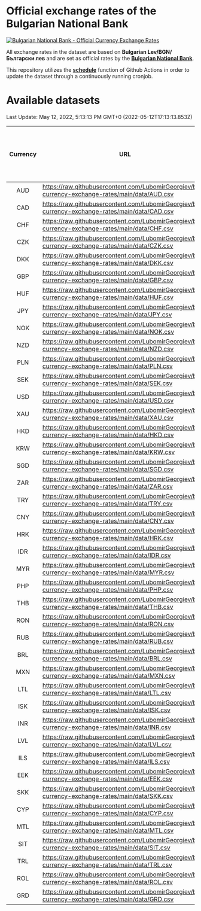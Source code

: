 # Official exchange rates of the Bulgarian National Bank

[![Bulgarian National Bank - Official Currency Exchange Rates](https://github.com/LubomirGeorgiev/bnb-currency-exchange-rates/actions/workflows/update-rates.yml/badge.svg?branch=main)](https://github.com/LubomirGeorgiev/bnb-currency-exchange-rates/actions/workflows/update-rates.yml)

All exchange rates in the dataset are based on **Bulgarian Lev/BGN/Български лев** and are set as official rates by the [**Bulgarian National Bank**](https://www.bnb.bg/Statistics/StExternalSector/StExchangeRates/StERForeignCurrencies/index.htm?toLang=_EN).

This repository utilizes the [**schedule**](https://docs.github.com/en/actions/reference/events-that-trigger-workflows) function of Github Actions in order to update the dataset through a continuously running cronjob.

# Available datasets

<!-- START LINKS (DO NOT EVER FU*ING DELETE THIS COMMENT FOR THE LOVE OF YOUR LIFE!!! IF YOU ARE CURIOS HOW IT WORKS, YOU CAN HAVE A LOOK AT ./src/updateReadme.ts) -->

Last Update: May 12, 2022, 5:13:13 PM GMT+0 (2022-05-12T17:13:13.853Z)

| Currency | URL                                                                                             | Number of records | Number of missing days that were filled in |
| :------: | ----------------------------------------------------------------------------------------------- | :---------------: | :----------------------------------------: |
|   AUD    | https://raw.githubusercontent.com/LubomirGeorgiev/bnb-currency-exchange-rates/main/data/AUD.csv |       8132        |                    2513                    |
|   CAD    | https://raw.githubusercontent.com/LubomirGeorgiev/bnb-currency-exchange-rates/main/data/CAD.csv |       8132        |                    2513                    |
|   CHF    | https://raw.githubusercontent.com/LubomirGeorgiev/bnb-currency-exchange-rates/main/data/CHF.csv |       8132        |                    2513                    |
|   CZK    | https://raw.githubusercontent.com/LubomirGeorgiev/bnb-currency-exchange-rates/main/data/CZK.csv |       8132        |                    2513                    |
|   DKK    | https://raw.githubusercontent.com/LubomirGeorgiev/bnb-currency-exchange-rates/main/data/DKK.csv |       8132        |                    2513                    |
|   GBP    | https://raw.githubusercontent.com/LubomirGeorgiev/bnb-currency-exchange-rates/main/data/GBP.csv |       8132        |                    2513                    |
|   HUF    | https://raw.githubusercontent.com/LubomirGeorgiev/bnb-currency-exchange-rates/main/data/HUF.csv |       8132        |                    2513                    |
|   JPY    | https://raw.githubusercontent.com/LubomirGeorgiev/bnb-currency-exchange-rates/main/data/JPY.csv |       8132        |                    2513                    |
|   NOK    | https://raw.githubusercontent.com/LubomirGeorgiev/bnb-currency-exchange-rates/main/data/NOK.csv |       8132        |                    2513                    |
|   NZD    | https://raw.githubusercontent.com/LubomirGeorgiev/bnb-currency-exchange-rates/main/data/NZD.csv |       8132        |                    2513                    |
|   PLN    | https://raw.githubusercontent.com/LubomirGeorgiev/bnb-currency-exchange-rates/main/data/PLN.csv |       8132        |                    2513                    |
|   SEK    | https://raw.githubusercontent.com/LubomirGeorgiev/bnb-currency-exchange-rates/main/data/SEK.csv |       8132        |                    2513                    |
|   USD    | https://raw.githubusercontent.com/LubomirGeorgiev/bnb-currency-exchange-rates/main/data/USD.csv |       8132        |                    2513                    |
|   XAU    | https://raw.githubusercontent.com/LubomirGeorgiev/bnb-currency-exchange-rates/main/data/XAU.csv |       8132        |                    2515                    |
|   HKD    | https://raw.githubusercontent.com/LubomirGeorgiev/bnb-currency-exchange-rates/main/data/HKD.csv |       7834        |                    2426                    |
|   KRW    | https://raw.githubusercontent.com/LubomirGeorgiev/bnb-currency-exchange-rates/main/data/KRW.csv |       7834        |                    2426                    |
|   SGD    | https://raw.githubusercontent.com/LubomirGeorgiev/bnb-currency-exchange-rates/main/data/SGD.csv |       7834        |                    2426                    |
|   ZAR    | https://raw.githubusercontent.com/LubomirGeorgiev/bnb-currency-exchange-rates/main/data/ZAR.csv |       7834        |                    2426                    |
|   TRY    | https://raw.githubusercontent.com/LubomirGeorgiev/bnb-currency-exchange-rates/main/data/TRY.csv |       6317        |                    1957                    |
|   CNY    | https://raw.githubusercontent.com/LubomirGeorgiev/bnb-currency-exchange-rates/main/data/CNY.csv |       6199        |                    1923                    |
|   HRK    | https://raw.githubusercontent.com/LubomirGeorgiev/bnb-currency-exchange-rates/main/data/HRK.csv |       6199        |                    1923                    |
|   IDR    | https://raw.githubusercontent.com/LubomirGeorgiev/bnb-currency-exchange-rates/main/data/IDR.csv |       6199        |                    1923                    |
|   MYR    | https://raw.githubusercontent.com/LubomirGeorgiev/bnb-currency-exchange-rates/main/data/MYR.csv |       6199        |                    1923                    |
|   PHP    | https://raw.githubusercontent.com/LubomirGeorgiev/bnb-currency-exchange-rates/main/data/PHP.csv |       6199        |                    1923                    |
|   THB    | https://raw.githubusercontent.com/LubomirGeorgiev/bnb-currency-exchange-rates/main/data/THB.csv |       6199        |                    1923                    |
|   RON    | https://raw.githubusercontent.com/LubomirGeorgiev/bnb-currency-exchange-rates/main/data/RON.csv |       6140        |                    1905                    |
|   RUB    | https://raw.githubusercontent.com/LubomirGeorgiev/bnb-currency-exchange-rates/main/data/RUB.csv |       6127        |                    1898                    |
|   BRL    | https://raw.githubusercontent.com/LubomirGeorgiev/bnb-currency-exchange-rates/main/data/BRL.csv |       5227        |                    1624                    |
|   MXN    | https://raw.githubusercontent.com/LubomirGeorgiev/bnb-currency-exchange-rates/main/data/MXN.csv |       5227        |                    1624                    |
|   LTL    | https://raw.githubusercontent.com/LubomirGeorgiev/bnb-currency-exchange-rates/main/data/LTL.csv |       5152        |                    1581                    |
|   ISK    | https://raw.githubusercontent.com/LubomirGeorgiev/bnb-currency-exchange-rates/main/data/ISK.csv |       5132        |                    1591                    |
|   INR    | https://raw.githubusercontent.com/LubomirGeorgiev/bnb-currency-exchange-rates/main/data/INR.csv |       4858        |                    1508                    |
|   LVL    | https://raw.githubusercontent.com/LubomirGeorgiev/bnb-currency-exchange-rates/main/data/LVL.csv |       4789        |                    1469                    |
|   ILS    | https://raw.githubusercontent.com/LubomirGeorgiev/bnb-currency-exchange-rates/main/data/ILS.csv |       4134        |                    1289                    |
|   EEK    | https://raw.githubusercontent.com/LubomirGeorgiev/bnb-currency-exchange-rates/main/data/EEK.csv |       3995        |                    1221                    |
|   SKK    | https://raw.githubusercontent.com/LubomirGeorgiev/bnb-currency-exchange-rates/main/data/SKK.csv |       2971        |                    913                     |
|   CYP    | https://raw.githubusercontent.com/LubomirGeorgiev/bnb-currency-exchange-rates/main/data/CYP.csv |       2901        |                    885                     |
|   MTL    | https://raw.githubusercontent.com/LubomirGeorgiev/bnb-currency-exchange-rates/main/data/MTL.csv |       2603        |                    798                     |
|   SIT    | https://raw.githubusercontent.com/LubomirGeorgiev/bnb-currency-exchange-rates/main/data/SIT.csv |       2539        |                    775                     |
|   TRL    | https://raw.githubusercontent.com/LubomirGeorgiev/bnb-currency-exchange-rates/main/data/TRL.csv |       1813        |                    554                     |
|   ROL    | https://raw.githubusercontent.com/LubomirGeorgiev/bnb-currency-exchange-rates/main/data/ROL.csv |       1694        |                    521                     |
|   GRD    | https://raw.githubusercontent.com/LubomirGeorgiev/bnb-currency-exchange-rates/main/data/GRD.csv |        357        |                    105                     |

<!-- END LINKS (DO NOT EVER FU*ING DELETE THIS COMMENT FOR THE LOVE OF YOUR LIFE!!! IF YOU ARE CURIOS HOW IT WORKS, YOU CAN HAVE A LOOK AT ./src/updateReadme.ts) -->
